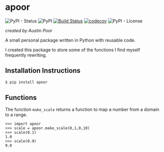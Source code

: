 # apoor

![PyPI - Status](https://img.shields.io/pypi/status/apoor)
![PyPI](https://img.shields.io/pypi/v/apoor)
[![Build Status](https://travis-ci.org/a-poor/apoor.svg?branch=master)](https://travis-ci.org/a-poor/apoor) 
[![codecov](https://codecov.io/gh/a-poor/apoor/branch/master/graph/badge.svg)](https://codecov.io/gh/a-poor/apoor)
![PyPI - License](https://img.shields.io/pypi/l/apoor)


_created by Austin Poor_

A small personal package written in Python with reusable code. 

I created this package to store some of the functions I find myself frequently rewriting.

## Installation Instructions

```bash
$ pip install apoor
```

## Functions

The function `make_scale` returns a function to map a number from a domain to a range.

```
>>> import apoor
>>> scale = apoor.make_scale(0,1,0,10)
>>> scale(0.1)
1.0
>>> scale(0.9)
9.0
```

